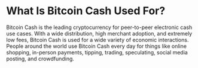 # What Is Bitcoin Cash Used For?

Bitcoin Cash is the leading cryptocurrency for peer-to-peer electronic cash use cases. With a wide distribution, high merchant adoption, and extremely low fees, Bitcoin Cash is used for a wide variety of economic interactions. People around the world use Bitcoin Cash every day for things like online shopping, in-person payments, tipping, trading, speculating, social media posting, and crowdfunding.

